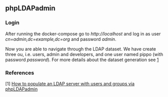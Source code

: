## phpLDAPadmin
### Login
After running the docker-compose go to *http://localhost* and log in as user *cn=admin,dc=example,dc=org* and password *admin*.

Now you are able to navigate through the LDAP dataset. We have create three ou, i.e. users, admin and developers, and one user named pippo (with password *password*).
For more details about the dataset generation see [1](http://www.techrepublic.com/article/how-to-populate-an-ldap-server-with-users-and-groups-via-phpldapadmin/) 


### References
[1] [How to populate an LDAP server with users and groups via phpLDAPadmin](http://www.techrepublic.com/article/how-to-populate-an-ldap-server-with-users-and-groups-via-phpldapadmin/)
